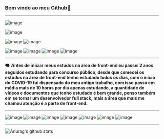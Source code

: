 ### Bem vindo ao meu Github👋
***
![image](https://img.shields.io/badge/-Desenvolvedor%20Front--end-blue) <br>

![image](https://img.shields.io/badge/Local-Birigui--SP-brightgreen) <br>

![image](https://img.shields.io/badge/Ingl%C3%AAs-B%C3%A1sico-brightgreen)
![image](https://img.shields.io/badge/Japon%C3%AAs-B%C3%A1sico-brightgreen) <br>

![image](https://img.shields.io/badge/PhotoShop-B%C3%A1sico-brightgreen)
![image](https://img.shields.io/badge/Premiere-B%C3%A1sico-brightgreen)
![image](https://img.shields.io/badge/Microsoft%20Word%20-B%C3%A1sico-brightgreen)
![image](https://img.shields.io/badge/Microsoft%20Excel-B%C3%A1sico-brightgreen)

***
:left_speech_bubble: __Antes de iniciar meus estudos na área de front-end eu passei 2 anos seguidos estudando para concurso público, desde que comecei os estudos na área de front-end tenho estudado todos os dias, com o início do COVID-19 fui dispensado do meu antigo trabalho, com isso passo em média mais de 10 horas por dia apenas estudando, a quantidade de vídeos e documentos que tenho estudado é bem grande, penso também em se tornar um desenvolvedor full stack, mais a área que mais me chamou atenção é a parte de front-end.__
***
![image](https://img.shields.io/badge/HTML5-E34F26?style=for-the-badge&logo=html5&logoColor=white)
![image](https://img.shields.io/badge/CSS3-1572B6?style=for-the-badge&logo=css3&logoColor=white)
![image](https://img.shields.io/badge/JavaScript-F7DF1E?style=for-the-badge&logo=javascript&logoColor=black)
![image](https://img.shields.io/badge/Sass-CC6699?style=for-the-badge&logo=sass&logoColor=white)
![image](https://img.shields.io/badge/React-20232A?style=for-the-badge&logo=react&logoColor=61DAFB)
![image](https://img.shields.io/badge/Bootstrap-563D7C?style=for-the-badge&logo=bootstrap&logoColor=white)
![image](https://img.shields.io/badge/TypeScript-007ACC?style=for-the-badge&logo=typescript&logoColor=white)

***
![Anurag's github stats](https://github-readme-stats.vercel.app/api?username=DigitalHDR&show_icons=true)
